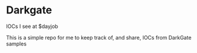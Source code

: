 # Darkgate
IOCs I see at $dayjob

This is a simple repo for me to keep track of, and share, IOCs from DarkGate samples
